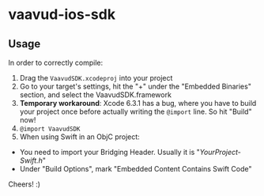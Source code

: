# vaavud-ios-sdk

## Usage

In order to correctly compile:

1. Drag the `VaavudSDK.xcodeproj` into your project  
2. Go to your target's settings, hit the "+" under the "Embedded Binaries" section, and select the VaavudSDK.framework  
3. **Temporary workaround**: Xcode 6.3.1 has a bug, where you have to build your project once before actually writing the `@import` line. So hit "Build" now!  
4. `@import VaavudSDK`  
5.  When using Swift in an ObjC project:
   - You need to import your Bridging Header. Usually it is "*YourProject-Swift.h*"
   - Under "Build Options", mark "Embedded Content Contains Swift Code"

Cheers! :)
